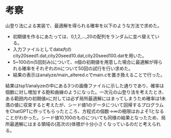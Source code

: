 # 考察

山登り法による実装で、最適解を得られる確率を以下のような方法で求めた。
- 初期値を作るにあたっては、0,1,2,...,20の配列をランダムに並べ替えている。
- 入力ファイルとしてdata内のcity20seed1.dat,city20seed10.dat,city20seed100.datを用いた。
- 5~100のn(5回刻み)について、n個の初期値を用意した場合に最適解が得られる確率をそれぞれのnについて50回の試行を行い求めた。
- 結果の表示はanalyze/main_altered.cでmain.cを置き換えることで行った。

結果はtsp1/analyzeの中にある3つの画像ファイルに示した通りであり、確率は個数に対し増加する飽和曲線のようになった。一次元の山登り法を考えたとき、ある範囲内の初期値xに対しては必ず局所最適解にはまってしまうため確率は1未満の値に収束すると考えたが、シード値1のデータについて回帰するプログラムをChatGPTに作ってもらったところ、方程式の個数→∞の極限はおよそ1となることがわかった。シード値10,100のものについても同様の結果となったため、局所最適解にはまる領域の(高次の)体積が十分小さくなっているのだと考えられる。